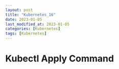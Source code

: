 ```yaml
---
layout: post
title: "Kubernetes_16"
date: 2023-01-05
last_modified_at: 2023-01-05
categories: [Kubernetes]
tags: [Kubernetes]
---
```


# Kubectl Apply Command
